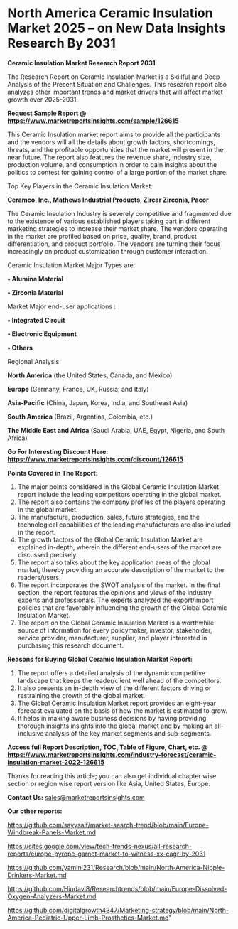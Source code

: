 # North America Ceramic Insulation Market 2025 – on New Data Insights Research By 2031

<strong>Ceramic Insulation Market Research Report 2031</strong>

The Research Report on Ceramic Insulation Market is a Skillful and Deep Analysis of the Present Situation and Challenges. This research report also analyzes other important trends and market drivers that will affect market growth over 2025-2031.

<strong>Request Sample Report @ <a href=https://www.marketreportsinsights.com/sample/126615>https://www.marketreportsinsights.com/sample/126615</a></strong>

This Ceramic Insulation market report aims to provide all the participants and the vendors will all the details about growth factors, shortcomings, threats, and the profitable opportunities that the market will present in the near future. The report also features the revenue share, industry size, production volume, and consumption in order to gain insights about the politics to contest for gaining control of a large portion of the market share.

Top Key Players in the Ceramic Insulation Market:

<strong>Ceramco, Inc., Mathews Industrial Products, Zircar Zirconia, Pacor</strong>

The Ceramic Insulation Industry is severely competitive and fragmented due to the existence of various established players taking part in different marketing strategies to increase their market share. The vendors operating in the market are profiled based on price, quality, brand, product differentiation, and product portfolio. The vendors are turning their focus increasingly on product customization through customer interaction.

Ceramic Insulation Market Major Types are:

<strong>• Alumina Material

• Zirconia Material</strong>

Market Major end-user applications :

<strong>• Integrated Circuit

• Electronic Equipment

• Others</strong>

Regional Analysis

</u><strong><b>North America</b></strong> (the United States, Canada, and Mexico)

<strong><b>Europe </b></strong>(Germany, France, UK, Russia, and Italy)

<strong><b>Asia-Pacific</b></strong> (China, Japan, Korea, India, and Southeast Asia)

<strong><b>South America</b></strong> (Brazil, Argentina, Colombia, etc.)

<strong><b>The Middle East and Africa</b></strong> (Saudi Arabia, UAE, Egypt, Nigeria, and South Africa)

<strong>Go For Interesting Discount Here: <a href=https://www.marketreportsinsights.com/discount/126615>https://www.marketreportsinsights.com/discount/126615</a></strong>

<strong>Points Covered in The Report:</strong>
<ol>
  <li>The major points considered in the Global Ceramic Insulation Market report include the leading competitors operating in the global market.</li>
  <li>The report also contains the company profiles of the players operating in the global market.</li>
  <li>The manufacture, production, sales, future strategies, and the technological capabilities of the leading manufacturers are also included in the report.</li>
  <li>The growth factors of the Global Ceramic Insulation Market are explained in-depth, wherein the different end-users of the market are discussed precisely.</li>
  <li>The report also talks about the key application areas of the global market, thereby providing an accurate description of the market to the readers/users.</li>
  <li>The report incorporates the SWOT analysis of the market. In the final section, the report features the opinions and views of the industry experts and professionals. The experts analyzed the export/import policies that are favorably influencing the growth of the Global Ceramic Insulation Market.</li>
  <li>The report on the Global Ceramic Insulation Market is a worthwhile source of information for every policymaker, investor, stakeholder, service provider, manufacturer, supplier, and player interested in purchasing this research document.</li>
</ol>
<strong>Reasons for Buying Global Ceramic Insulation Market Report:</strong>

<ol>
  <li>The report offers a detailed analysis of the dynamic competitive landscape that keeps the reader/client well ahead of the competitors.</li>
  <li>It also presents an in-depth view of the different factors driving or restraining the growth of the global market.</li>
  <li>The Global Ceramic Insulation Market report provides an eight-year forecast evaluated on the basis of how the market is estimated to grow.</li>
  <li>It helps in making aware business decisions by having providing thorough insights insights into the global market and by making an all-inclusive analysis of the key market segments and sub-segments.</li>
</ol>
<strong>Access full Report Description, TOC, Table of Figure, Chart, etc. @ <a href=https://www.marketreportsinsights.com/industry-forecast/ceramic-insulation-market-2022-126615>https://www.marketreportsinsights.com/industry-forecast/ceramic-insulation-market-2022-126615</a></strong>


Thanks for reading this article; you can also get individual chapter wise section or region wise report version like Asia, United States, Europe.

<strong>Contact Us:</strong>
sales@marketreportsinsights.com

<strong>Our other reports:</strong>

<a href=https://github.com/sayysaif/market-search-trend/blob/main/Europe-Windbreak-Panels-Market.md>https://github.com/sayysaif/market-search-trend/blob/main/Europe-Windbreak-Panels-Market.md</a>

<a href=https://sites.google.com/view/tech-trends-nexus/all-research-reports/europe-pyrope-garnet-market-to-witness-xx-cagr-by-2031>https://sites.google.com/view/tech-trends-nexus/all-research-reports/europe-pyrope-garnet-market-to-witness-xx-cagr-by-2031</a>

<a href=https://github.com/yamini231/Research/blob/main/North-America-Nipple-Drinkers-Market.md>https://github.com/yamini231/Research/blob/main/North-America-Nipple-Drinkers-Market.md</a>

<a href=https://github.com/Hindavi8/Researchtrends/blob/main/Europe-Dissolved-Oxygen-Analyzers-Market.md>https://github.com/Hindavi8/Researchtrends/blob/main/Europe-Dissolved-Oxygen-Analyzers-Market.md</a>

<a href=https://github.com/digitalgrowth4347/Marketing-strategy/blob/main/North-America-Pediatric-Upper-Limb-Prosthetics-Market.md>https://github.com/digitalgrowth4347/Marketing-strategy/blob/main/North-America-Pediatric-Upper-Limb-Prosthetics-Market.md</a>"
